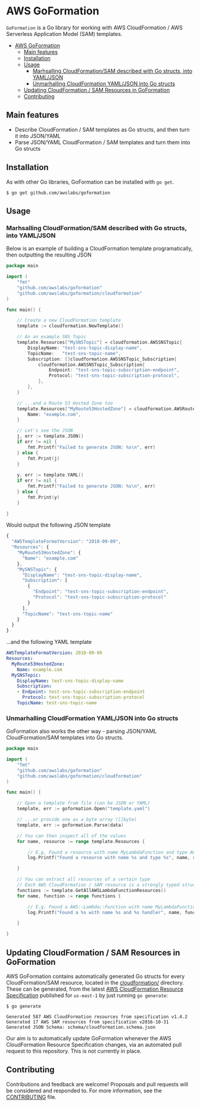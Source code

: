 # AWS GoFormation

`GoFormation` is a Go library for working with AWS CloudFormation / AWS Serverless Application Model (SAM) templates. 
- [AWS GoFormation](#aws-goformation)
    - [Main features](#main-features)
    - [Installation](#installation)
    - [Usage](#usage)
        - [Marhsalling CloudFormation/SAM described with Go structs, into YAML/JSON](#marhsalling-cloudformationsam-described-with-go-structs-into-yamljson)
        - [Unmarhalling CloudFormation YAML/JSON into Go structs](#unmarhalling-cloudformation-yamljson-into-go-structs)
    - [Updating CloudFormation / SAM Resources in GoFormation](#updating-cloudformation-sam-resources-in-goformation)
    - [Contributing](#contributing)
  
## Main features

* Describe CloudFormation / SAM templates as Go structs, and then turn it into JSON/YAML
* Parse JSON/YAML CloudFormation / SAM templates and turn them into Go structs

## Installation

As with other Go libraries, GoFormation can be installed with `go get`.

```
$ go get github.com/awslabs/goformation
```

## Usage

### Marhsalling CloudFormation/SAM described with Go structs, into YAML/JSON

Below is an example of building a CloudFormation template programatically, then outputting the resulting JSON

```go
package main

import (
    "fmt"
    "github.com/awslabs/goformation"
    "github.com/awslabs/goformation/cloudformation"
)

func main() {

    // Create a new CloudFormation template
    template := cloudformation.NewTemplate()

    // An an example SNS Topic
    template.Resources["MySNSTopic"] = cloudformation.AWSSNSTopic{
        DisplayName: "test-sns-topic-display-name",
        TopicName:   "test-sns-topic-name",
        Subscription: []cloudformation.AWSSNSTopic_Subscription{
            cloudformation.AWSSNSTopic_Subscription{
                Endpoint: "test-sns-topic-subscription-endpoint",
                Protocol: "test-sns-topic-subscription-protocol",
            },
        },
    }

    // ...and a Route 53 Hosted Zone too
    template.Resources["MyRoute53HostedZone"] = cloudformation.AWSRoute53HostedZone{
        Name: "example.com",
    }

    // Let's see the JSON
    j, err := template.JSON() 
    if err != nil {
        fmt.Printf("Failed to generate JSON: %s\n", err)
    } else {
        fmt.Print(j)
    }
  
    y, err := template.YAML()
    if err != nil {
        fmt.Printf("Failed to generate JSON: %s\n", err)
    } else {
        fmt.Print(y)
    }

}
```

Would output the following JSON template

```javascript
{
  "AWSTemplateFormatVersion": "2010-09-09",
  "Resources": {
    "MyRoute53HostedZone": {
      "Name": "example.com"
    },
    "MySNSTopic": {
      "DisplayName": "test-sns-topic-display-name",
      "Subscription": [
        {
          "Endpoint": "test-sns-topic-subscription-endpoint",
          "Protocol": "test-sns-topic-subscription-protocol"
        }
      ],
      "TopicName": "test-sns-topic-name"
    }
  }
}
```

...and the following YAML template

```yaml
AWSTemplateFormatVersion: 2010-09-09
Resources:
  MyRoute53HostedZone:
    Name: example.com
  MySNSTopic:
    DisplayName: test-sns-topic-display-name
    Subscription:
    - Endpoint: test-sns-topic-subscription-endpoint
      Protocol: test-sns-topic-subscription-protocol
    TopicName: test-sns-topic-name
```


### Unmarhalling CloudFormation YAML/JSON into Go structs 

GoFormation also works the other way - parsing JSON/YAML CloudFormation/SAM templates into Go structs.

```go
package main

import (
    "fmt"
    "github.com/awslabs/goformation"
    "github.com/awslabs/goformation/cloudformation"
)

func main() {

    // Open a template from file (can be JSON or YAML)
    template, err := goformation.Open("template.yaml")

    // ...or provide one as a byte array ([]byte)
    template, err := goformation.Parse(data)

    // You can then inspect all of the values
    for name, resource := range template.Resources {

        // E.g. Found a resource with name MyLambdaFunction and type AWS::Lambda::Function
        log.Printf("Found a resource with name %s and type %s", name, resource.Type)

    }

    // You can extract all resources of a certain type
    // Each AWS CloudFormation / SAM resource is a strongly typed struct
    functions := template.GetAllAWSLambdaFunctionResources()
    for name, function := range functions {

        // E.g. Found a AWS::Lambda::Function with name MyLambdaFunction and nodejs6.10 handler 
        log.Printf("Found a %s with name %s and %s handler", name, function.Type(), function.Handler)

    }

}
```

## Updating CloudFormation / SAM Resources in GoFormation
 
AWS GoFormation contains automatically generated Go structs for every CloudFormation/SAM resource, located in the [cloudformation/](cloudformation/) directory. These can be generated, from the latest [AWS CloudFormation Resource Specification](http://docs.aws.amazon.com/AWSCloudFormation/latest/UserGuide/cfn-resource-specification.html) published for `us-east-1` by just running `go generate`:

```
$ go generate

Generated 587 AWS CloudFormation resources from specification v1.4.2
Generated 17 AWS SAM resources from specification v2016-10-31
Generated JSON Schema: schema/cloudformation.schema.json
```

Our aim is to automatically update GoFormation whenever the AWS CloudFormation Resource Specification changes, via an automated pull request to this repository. This is not currently in place. 

## Contributing

Contributions and feedback are welcome! Proposals and pull requests will be considered and responded to. For more information, see the [CONTRIBUTING](CONTRIBUTING.md) file.